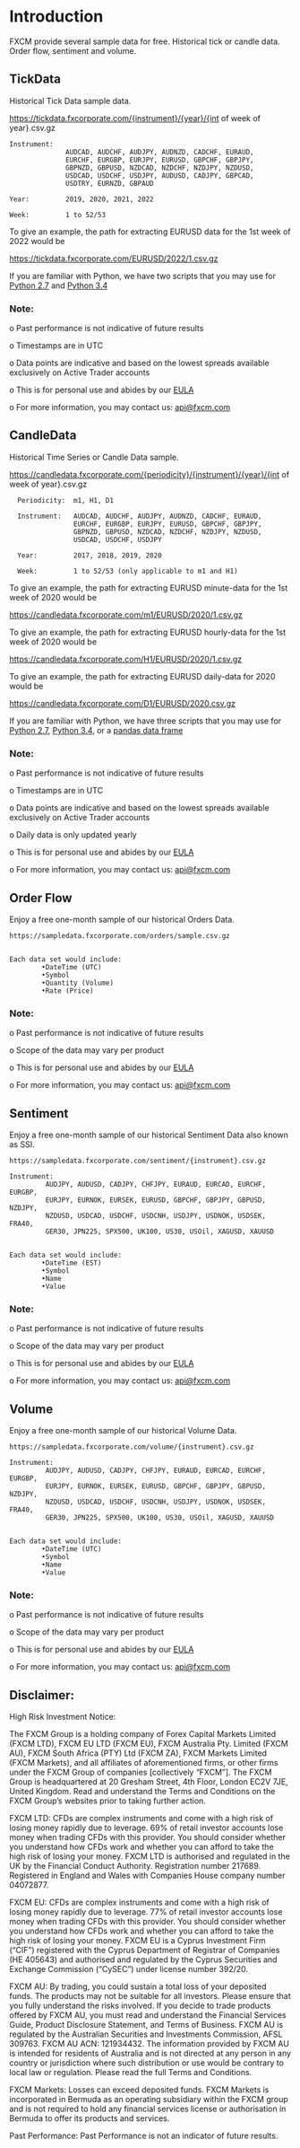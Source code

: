 # Introduction
FXCM provide several sample data for free. Historical tick or candle data. Order flow, sentiment and volume.

## TickData
Historical Tick Data sample data.

https://tickdata.fxcorporate.com/{instrument}/{year}/{int of week of year}.csv.gz

    Instrument: 
                  AUDCAD, AUDCHF, AUDJPY, AUDNZD, CADCHF, EURAUD,
                  EURCHF, EURGBP, EURJPY, EURUSD, GBPCHF, GBPJPY,
                  GBPNZD, GBPUSD, NZDCAD, NZDCHF, NZDJPY, NZDUSD,
                  USDCAD, USDCHF, USDJPY, AUDUSD, CADJPY, GBPCAD,
                  USDTRY, EURNZD, GBPAUD

    Year:         2019, 2020, 2021, 2022

    Week:         1 to 52/53

To give an example, the path for extracting EURUSD data for the 1st week of 2022 would be

https://tickdata.fxcorporate.com/EURUSD/2022/1.csv.gz

If you are familiar with Python, we have two scripts that you may use for [Python 2.7](https://github.com/fxcm/MarketData/blob/master/TickData/TickData27.py) and [Python 3.4](https://github.com/fxcm/MarketData/blob/master/TickData/TickData34.py)


### Note:

o	Past performance is not indicative of future results

o	Timestamps are in UTC

o	Data points are indicative and based on the lowest spreads available exclusively on Active Trader accounts

o	This is for personal use and abides by our [EULA](https://www.fxcm.com/uk/forms/eula/)

o	For more information, you may contact us: api@fxcm.com 

## CandleData

Historical Time Series or Candle Data sample.

https://candledata.fxcorporate.com/{periodicity}/{instrument}/{year}/{int of week of year}.csv.gz

      Periodicity:  m1, H1, D1

      Instrument:   AUDCAD, AUDCHF, AUDJPY, AUDNZD, CADCHF, EURAUD,
                    EURCHF, EURGBP, EURJPY, EURUSD, GBPCHF, GBPJPY,
                    GBPNZD, GBPUSD, NZDCAD, NZDCHF, NZDJPY, NZDUSD,
                    USDCAD, USDCHF, USDJPY

      Year:         2017, 2018, 2019, 2020

      Week:         1 to 52/53 (only applicable to m1 and H1)

To give an example, the path for extracting EURUSD minute-data for the 1st week of 2020 would be

https://candledata.fxcorporate.com/m1/EURUSD/2020/1.csv.gz

To give an example, the path for extracting EURUSD hourly-data for the 1st week of 2020 would be

https://candledata.fxcorporate.com/H1/EURUSD/2020/1.csv.gz

To give an example, the path for extracting EURUSD daily-data for 2020 would be

https://candledata.fxcorporate.com/D1/EURUSD/2020.csv.gz

If you are familiar with Python, we have three scripts that you may use for [Python 2.7](https://github.com/fxcm/MarketData/blob/master/CandleData/CandleData27.py), [Python 3.4](https://github.com/fxcm/MarketData/blob/master/CandleData/CandleData34.py), or a [pandas data frame](https://github.com/fxcm/MarketData/blob/master/CandleData/CandleData(pandas).py)


### Note:

o	Past performance is not indicative of future results

o	Timestamps are in UTC

o	Data points are indicative and based on the lowest spreads available exclusively on Active Trader accounts

o	Daily data is only updated yearly

o	This is for personal use and abides by our [EULA](https://www.fxcm.com/uk/forms/eula/)

o	For more information, you may contact us: api@fxcm.com 



## Order Flow

Enjoy a free one-month sample of our historical Orders Data.

	https://sampledata.fxcorporate.com/orders/sample.csv.gz


    Each data set would include:
            •DateTime (UTC)
            •Symbol
            •Quantity (Volume)
            •Rate (Price)


### Note:

o	Past performance is not indicative of future results

o	Scope of the data may vary per product	

o	This is for personal use and abides by our [EULA](https://www.fxcm.com/uk/forms/eula)

o	For more information, you may contact us: api@fxcm.com

 
## Sentiment

Enjoy a free one-month sample of our historical Sentiment Data also known as SSI.

	https://sampledata.fxcorporate.com/sentiment/{instrument}.csv.gz

    Instrument: 
             AUDJPY, AUDUSD, CADJPY, CHFJPY, EURAUD, EURCAD, EURCHF, EURGBP,
             EURJPY, EURNOK, EURSEK, EURUSD, GBPCHF, GBPJPY, GBPUSD, NZDJPY,
             NZDUSD, USDCAD, USDCHF, USDCNH, USDJPY, USDNOK, USDSEK, FRA40,
             GER30, JPN225, SPX500, UK100, US30, USOil, XAGUSD, XAUUSD


    Each data set would include:
            •DateTime (EST)
            •Symbol
            •Name
            •Value


### Note:
o	Past performance is not indicative of future results

o	Scope of the data may vary per product

o	This is for personal use and abides by our [EULA](https://www.fxcm.com/uk/forms/eula/)

o	For more information, you may contact us: api@fxcm.com
 

## Volume

Enjoy a free one-month sample of our historical Volume Data.

	https://sampledata.fxcorporate.com/volume/{instrument}.csv.gz

    Instrument: 
             AUDJPY, AUDUSD, CADJPY, CHFJPY, EURAUD, EURCAD, EURCHF, EURGBP,
             EURJPY, EURNOK, EURSEK, EURUSD, GBPCHF, GBPJPY, GBPUSD, NZDJPY,
             NZDUSD, USDCAD, USDCHF, USDCNH, USDJPY, USDNOK, USDSEK, FRA40,
             GER30, JPN225, SPX500, UK100, US30, USOil, XAGUSD, XAUUSD


    Each data set would include:
            •DateTime (UTC)
            •Symbol
            •Name
            •Value


### Note:

o	Past performance is not indicative of future results

o	Scope of the data may vary per product

o	This is for personal use and abides by our [EULA](https://www.fxcm.com/uk/forms/eula/)

o	For more information, you may contact us: api@fxcm.com

## Disclaimer:

High Risk Investment Notice: 
 
The FXCM Group is a holding company of Forex Capital Markets Limited (FXCM LTD), FXCM EU LTD (FXCM EU), FXCM Australia Pty. Limited (FXCM AU), FXCM South Africa (PTY) Ltd (FXCM ZA), FXCM Markets Limited (FXCM Markets), and all affiliates of aforementioned firms, or other firms under the FXCM Group of companies [collectively “FXCM”]. The FXCM Group is headquartered at 20 Gresham Street, 4th Floor, London EC2V 7JE, United Kingdom. Read and understand the Terms and Conditions on the FXCM Group’s websites prior to taking further action.

FXCM LTD: CFDs are complex instruments and come with a high risk of losing money rapidly due to leverage. 69% of retail investor accounts lose money when trading CFDs with this provider. You should consider whether you understand how CFDs work and whether you can afford to take the high risk of losing your money. FXCM LTD is authorised and regulated in the UK by the Financial Conduct Authority. Registration number 217689. Registered in England and Wales with Companies House company number 04072877.

FXCM EU: CFDs are complex instruments and come with a high risk of losing money rapidly due to leverage. 77% of retail investor accounts lose money when trading CFDs with this provider. You should consider whether you understand how CFDs work and whether you can afford to take the high risk of losing your money. FXCM EU is a Cyprus Investment Firm (“CIF”) registered with the Cyprus Department of Registrar of Companies (HE 405643) and authorised and regulated by the Cyprus Securities and Exchange Commission (“CySEC”) under license number 392/20.

FXCM AU: By trading, you could sustain a total loss of your deposited funds. The products may not be suitable for all investors. Please ensure that you fully understand the risks involved. If you decide to trade products offered by FXCM AU, you must read and understand the Financial Services Guide, Product Disclosure Statement, and Terms of Business. FXCM AU is regulated by the Australian Securities and Investments Commission, AFSL 309763. FXCM AU ACN: 121934432. The information provided by FXCM AU is intended for residents of Australia and is not directed at any person in any country or jurisdiction where such distribution or use would be contrary to local law or regulation. Please read the full Terms and Conditions.

FXCM Markets: Losses can exceed deposited funds. FXCM Markets is incorporated in Bermuda as an operating subsidiary within the FXCM group and is not required to hold any financial services license or authorisation in Bermuda to offer its products and services.

Past Performance: Past Performance is not an indicator of future results.
